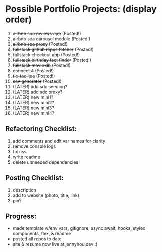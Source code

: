 # Possible Portfolio Projects: (display order)

1. ~~airbnb soa reviews app~~ (Posted!)
1. ~~airbnb soa carousel module~~ (Posted!)
1. ~~airbnb soa proxy~~ (Posted!)
1. ~~fullstack github repos fetcher~~ (Posted!)
1. ~~fullstack checkout app~~ (Posted!)
1. ~~fullstack birthday fact finder~~ (Posted!)
1. ~~fullstack movie db~~ (Posted!)
1. ~~connect 4~~ (Posted!)
1. ~~tic-tac-toe~~ (Posted!)
1. ~~csv generator~~ (Posted!)
1. (LATER) add sdc seeding?
1. (LATER) add sdc proxy?
1. (LATER) new mini1?
1. (LATER) new mini2?
1. (LATER) new mini3?
1. (LATER) new mini4?

## Refactoring Checklist:
1. add comments and edit var names for clarity
1. remove console logs
1. fix css
1. write readme
1. delete unneeded dependencies

## Posting Checklist:
1. description
1. add to website (photo, title, link)
1. pin?

## Progress:
- made template w/env vars, gitignore, async await, hooks, styled components, flex, & readme
- posted all repos to date
- site & resume now live at jennyhou.dev :)